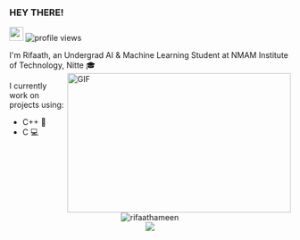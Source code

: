 
<!--
**rifaathameen/rifaathameen** is a ✨ _special_ ✨ repository because its `README.md` (this file) appears on your GitHub profile.

Here are some ideas to get you started:

- 🔭 I’m currently working on ...
- 🌱 I’m currently learning ...
- 👯 I’m looking to collaborate on ...
- 🤔 I’m looking for help with ...
- 💬 Ask me about ...
- 📫 How to reach me: ...
- 😄 Pronouns: ...
- ⚡ Fun fact: ...
-->
### HEY THERE!
<img src="https://i.pinimg.com/originals/10/94/23/109423f76102e5e8f703b70612aaa98b.gif" width="25px">
<img src="https://gpvc.arturio.dev/rifaaath" alt="profile views">
 
I'm Rifaath, an Undergrad AI & Machine Learning Student at NMAM Institute of Technology, Nitte 🎓
<img align="right" alt="GIF" width="400" height="250" src="https://images.squarespace-cdn.com/content/v1/5e9e61184a2e5f4b613d5853/1589203333135-LLNIKB08AXJFYQ29N7SM/ke17ZwdGBToddI8pDm48kJuI8p5FQJ1Eq-llLbNfaL4UqsxRUqqbr1mOJYKfIPR7LoDQ9mXPOjoJoqy81S2I8N_N4V1vUb5AoIIIbLZhVYxCRW4BPu10St3TBAUQYVKcifh1MkPQjKnU_Rs9sxRN150Yr9pYbOEalzMkt27oSukz7aNRMMJoo3GiZBn07En7/AI.gif">

I currently work on projects using:
* C++ 🚆
* C 💻

<br>
<br>
<br> 
<br>
<br>

<p align="center"> 
  <img src="https://github-readme-stats.vercel.app/api?username=rifaaath&show_icons=true&theme=material-palenight" alt="rifaathameen" />
  <br>
  <img src="https://github-readme-stats.vercel.app/api/top-langs/?username=rifaaath&layout=compact&theme=material-palenight" />
</p>
